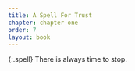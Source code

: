 ```yaml
---
title: A Spell For Trust
chapter: chapter-one
order: 7
layout: book
---
```

{:.spell}
There is always time to stop.
